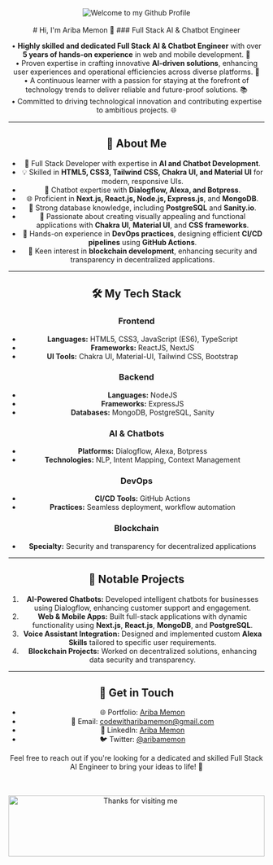 <div align="center">
  <img src="https://github.com/BrunnerLivio/brunnerlivio/blob/master/images/welcome.png?raw=true" style="max-width: 100%;" alt="Welcome to my Github Profile" />
  <br />
  <br />
  # Hi, I'm Ariba Memon 👋  
### Full Stack AI & Chatbot Engineer  

• **Highly skilled and dedicated Full Stack AI & Chatbot Engineer** with over **5 years of hands-on experience** in web and mobile development. 🌟  
• Proven expertise in crafting innovative **AI-driven solutions**, enhancing user experiences and operational efficiencies across diverse platforms. 🤖  
• A continuous learner with a passion for staying at the forefront of technology trends to deliver reliable and future-proof solutions. 📚  
• Committed to driving technological innovation and contributing expertise to ambitious projects. 🌐  

---

## 🌟 **About Me**  
- 🚀 Full Stack Developer with expertise in **AI and Chatbot Development**.  
- 💡 Skilled in **HTML5, CSS3, Tailwind CSS, Chakra UI, and Material UI** for modern, responsive UIs.  
- 🧠 Chatbot expertise with **Dialogflow, Alexa, and Botpress**.  
- 🌐 Proficient in **Next.js, React.js, Node.js, Express.js**, and **MongoDB**.  
- 💾 Strong database knowledge, including **PostgreSQL** and **Sanity.io**.  
- 🎨 Passionate about creating visually appealing and functional applications with **Chakra UI**, **Material UI**, and **CSS frameworks**.  
- 🔧 Hands-on experience in **DevOps practices**, designing efficient **CI/CD pipelines** using **GitHub Actions**.  
- 🔗 Keen interest in **blockchain development**, enhancing security and transparency in decentralized applications.  

---

## 🛠️ **My Tech Stack**
### Frontend  
- **Languages:** HTML5, CSS3, JavaScript (ES6), TypeScript  
- **Frameworks:** ReactJS, NextJS  
- **UI Tools:** Chakra UI, Material-UI, Tailwind CSS, Bootstrap  

### Backend  
- **Languages:** NodeJS  
- **Frameworks:** ExpressJS  
- **Databases:** MongoDB, PostgreSQL, Sanity  

### AI & Chatbots  
- **Platforms:** Dialogflow, Alexa, Botpress  
- **Technologies:** NLP, Intent Mapping, Context Management  

### DevOps  
- **CI/CD Tools:** GitHub Actions  
- **Practices:** Seamless deployment, workflow automation  

### Blockchain  
- **Specialty:** Security and transparency for decentralized applications  

---

## 🌟 **Notable Projects**  
1. **AI-Powered Chatbots:** Developed intelligent chatbots for businesses using Dialogflow, enhancing customer support and engagement.  
2. **Web & Mobile Apps:** Built full-stack applications with dynamic functionality using **Next.js**, **React.js**, **MongoDB**, and **PostgreSQL**.  
3. **Voice Assistant Integration:** Designed and implemented custom **Alexa Skills** tailored to specific user requirements.  
4. **Blockchain Projects:** Worked on decentralized solutions, enhancing data security and transparency.  

---

## 🚀 **Get in Touch**  
- 🌐 Portfolio: [Ariba Memon](https://www.aribamemon.com)  
- 📧 Email: codewitharibamemon@gmail.com  
- 💼 LinkedIn: [Ariba Memon](https://www.linkedin.com/in/aribamemon)  
- 🐦 Twitter: [@aribamemon](https://twitter.com/aribamemon)  

Feel free to reach out if you're looking for a dedicated and skilled Full Stack AI Engineer to bring your ideas to life! 🌟  

 
  <br />
  <br />
<img height="120" alt="Thanks for visiting me" width="100%" src="https://raw.githubusercontent.com/BrunnerLivio/brunnerlivio/master/images/marquee.svg" />
</div>
